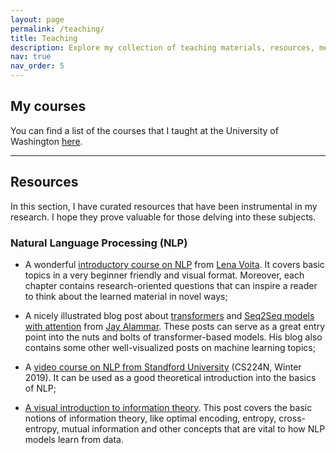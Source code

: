 ```yaml
---
layout: page
permalink: /teaching/
title: Teaching
description: Explore my collection of teaching materials, resources, methods, and tips gathered from my university studies, as well as teaching and work experience. Learn and grow with valuable insights and tools
nav: true
nav_order: 5
---
```


## My courses

You can find a list of the courses that I taught at the University of Washington [here](https://math.washington.edu/people/ravil-mussabayev).

---

## Resources

In this section, I have curated resources that have been instrumental in my research. I hope they prove valuable for those delving into these subjects.

### Natural Language Processing (NLP)

- A wonderful [introductory course on NLP](https://lena-voita.github.io/nlp_course.html) from [Lena Voita](https://lena-voita.github.io/). It covers basic topics in a very beginner friendly and visual format. Moreover, each chapter contains research-oriented questions that can inspire a reader to think about the learned material in novel ways;

- A nicely illustrated blog post about [transformers](https://jalammar.github.io/illustrated-transformer/) and [Seq2Seq models with attention](https://jalammar.github.io/visualizing-neural-machine-translation-mechanics-of-seq2seq-models-with-attention/) from [Jay Alammar](https://jalammar.github.io/). These posts can serve as a great entry point into the nuts and bolts of transformer-based models. His blog also contains some other well-visualized posts on machine learning topics;

- A [video course on NLP from Standford University](https://youtu.be/8rXD5-xhemo) (CS224N, Winter 2019). It can be used as a good theoretical introduction into the basics of NLP;

- [A visual introduction to information theory](https://colah.github.io/posts/2015-09-Visual-Information/). This post covers the basic notions of information theory, like optimal encoding, entropy, cross-entropy, mutual information and other concepts that are vital to how NLP models learn from data.
